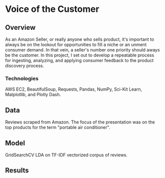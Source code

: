 # Voice of the Customer

## Overview

As an Amazon Seller, or really anyone who sells product, it's important to always be on the lookout for opportunities to fill a niche or an unment consumer demand. In that vein, a seller's number one priority should aways be the customer. In this project, I set out to develop a repeatable process for ingesting, analyzing, and applying consumer feedback to the product discovery process.

### Technologies

AWS EC2, BeautifulSoup, Requests, Pandas, NumPy, Sci-Kit Learn, Matplotlib, and Plotly Dash.

## Data

Reviews scraped from Amazon. The focus of the presentation was on the top products for the term "portable air conditioner".

## Model

GridSearchCV LDA on TF-IDF vectorized corpus of reviews.

## Results
